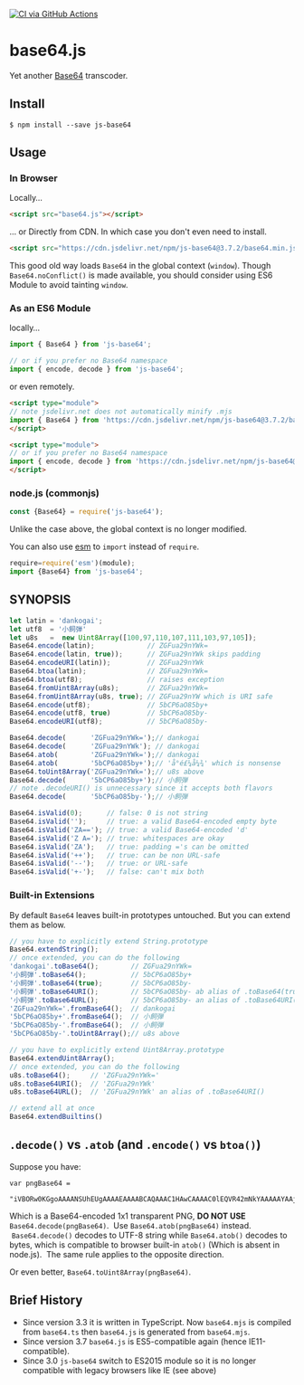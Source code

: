 [![CI via GitHub Actions](https://github.com/dankogai/js-base64/actions/workflows/node.js.yml/badge.svg)](https://github.com/dankogai/js-base64/actions/workflows/node.js.yml)

# base64.js

Yet another [Base64] transcoder.

[Base64]: http://en.wikipedia.org/wiki/Base64

## Install

```shell
$ npm install --save js-base64
```

## Usage

### In Browser

Locally…

```html
<script src="base64.js"></script>
```

… or Directly from CDN.  In which case you don't even need to install.

```html
<script src="https://cdn.jsdelivr.net/npm/js-base64@3.7.2/base64.min.js"></script>
```

This good old way loads `Base64` in the global context (`window`).  Though `Base64.noConflict()` is made available, you should consider using ES6 Module to avoid tainting `window`.

### As an ES6 Module

locally…

```javascript
import { Base64 } from 'js-base64';
```

```javascript
// or if you prefer no Base64 namespace
import { encode, decode } from 'js-base64';
```

or even remotely.

```html
<script type="module">
// note jsdelivr.net does not automatically minify .mjs
import { Base64 } from 'https://cdn.jsdelivr.net/npm/js-base64@3.7.2/base64.mjs';
</script>
```

```html
<script type="module">
// or if you prefer no Base64 namespace
import { encode, decode } from 'https://cdn.jsdelivr.net/npm/js-base64@3.7.2/base64.mjs';
</script>
```

### node.js (commonjs)

```javascript
const {Base64} = require('js-base64');
```

Unlike the case above, the global context is no longer modified.

You can also use [esm] to `import` instead of `require`.

[esm]: https://github.com/standard-things/esm

```javascript
require=require('esm')(module);
import {Base64} from 'js-base64';
```

## SYNOPSIS

```javascript
let latin = 'dankogai';
let utf8  = '小飼弾'
let u8s   =  new Uint8Array([100,97,110,107,111,103,97,105]);
Base64.encode(latin);             // ZGFua29nYWk=
Base64.encode(latin, true));      // ZGFua29nYWk skips padding
Base64.encodeURI(latin));         // ZGFua29nYWk
Base64.btoa(latin);               // ZGFua29nYWk=
Base64.btoa(utf8);                // raises exception
Base64.fromUint8Array(u8s);       // ZGFua29nYWk=
Base64.fromUint8Array(u8s, true); // ZGFua29nYW which is URI safe
Base64.encode(utf8);              // 5bCP6aO85by+
Base64.encode(utf8, true)         // 5bCP6aO85by-
Base64.encodeURI(utf8);           // 5bCP6aO85by-
```

```javascript
Base64.decode(      'ZGFua29nYWk=');// dankogai
Base64.decode(      'ZGFua29nYWk'); // dankogai
Base64.atob(        'ZGFua29nYWk=');// dankogai
Base64.atob(        '5bCP6aO85by+');// 'å°é£¼å¼¾' which is nonsense
Base64.toUint8Array('ZGFua29nYWk=');// u8s above
Base64.decode(      '5bCP6aO85by+');// 小飼弾
// note .decodeURI() is unnecessary since it accepts both flavors
Base64.decode(      '5bCP6aO85by-');// 小飼弾
```

```javascript
Base64.isValid(0);      // false: 0 is not string
Base64.isValid('');     // true: a valid Base64-encoded empty byte
Base64.isValid('ZA=='); // true: a valid Base64-encoded 'd'
Base64.isValid('Z A='); // true: whitespaces are okay
Base64.isValid('ZA');   // true: padding ='s can be omitted
Base64.isValid('++');   // true: can be non URL-safe
Base64.isValid('--');   // true: or URL-safe
Base64.isValid('+-');   // false: can't mix both
```

### Built-in Extensions

By default `Base64` leaves built-in prototypes untouched.  But you can extend them as below.

```javascript
// you have to explicitly extend String.prototype
Base64.extendString();
// once extended, you can do the following
'dankogai'.toBase64();        // ZGFua29nYWk=
'小飼弾'.toBase64();           // 5bCP6aO85by+
'小飼弾'.toBase64(true);       // 5bCP6aO85by-
'小飼弾'.toBase64URI();        // 5bCP6aO85by- ab alias of .toBase64(true)
'小飼弾'.toBase64URL();        // 5bCP6aO85by- an alias of .toBase64URI()
'ZGFua29nYWk='.fromBase64();  // dankogai
'5bCP6aO85by+'.fromBase64();  // 小飼弾
'5bCP6aO85by-'.fromBase64();  // 小飼弾
'5bCP6aO85by-'.toUint8Array();// u8s above
```

```javascript
// you have to explicitly extend Uint8Array.prototype
Base64.extendUint8Array();
// once extended, you can do the following
u8s.toBase64();     // 'ZGFua29nYWk='
u8s.toBase64URI();  // 'ZGFua29nYWk'
u8s.toBase64URL();  // 'ZGFua29nYWk' an alias of .toBase64URI()
```

```javascript
// extend all at once
Base64.extendBuiltins()
```

## `.decode()` vs `.atob` (and `.encode()` vs `btoa()`)

Suppose you have:

```
var pngBase64 = 
  "iVBORw0KGgoAAAANSUhEUgAAAAEAAAABCAQAAAC1HAwCAAAAC0lEQVR42mNkYAAAAAYAAjCB0C8AAAAASUVORK5CYII=";
```

Which is a Base64-encoded 1x1 transparent PNG, **DO NOT USE** `Base64.decode(pngBase64)`.  Use `Base64.atob(pngBase64)` instead.  `Base64.decode()` decodes to UTF-8 string while `Base64.atob()` decodes to bytes, which is compatible to browser built-in `atob()` (Which is absent in node.js).  The same rule applies to the opposite direction.

Or even better, `Base64.toUint8Array(pngBase64)`.

## Brief History

* Since version 3.3 it is written in TypeScript.  Now `base64.mjs` is compiled from `base64.ts` then `base64.js` is generated from `base64.mjs`.
* Since version 3.7 `base64.js` is ES5-compatible again (hence IE11-compatible).
* Since 3.0 `js-base64` switch to ES2015 module so it is no longer compatible with legacy browsers like IE (see above)
